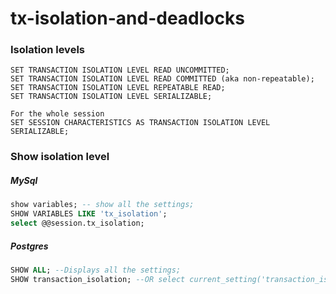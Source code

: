 # tx-isolation-and-deadlocks

### Isolation levels
```
SET TRANSACTION ISOLATION LEVEL READ UNCOMMITTED;
SET TRANSACTION ISOLATION LEVEL READ COMMITTED (aka non-repeatable);
SET TRANSACTION ISOLATION LEVEL REPEATABLE READ;
SET TRANSACTION ISOLATION LEVEL SERIALIZABLE;

For the whole session
SET SESSION CHARACTERISTICS AS TRANSACTION ISOLATION LEVEL SERIALIZABLE;
```
### Show isolation level

##### MySql
```sql
show variables; -- show all the settings;
SHOW VARIABLES LIKE 'tx_isolation';
select @@session.tx_isolation;
```

##### Postgres
```sql
SHOW ALL; --Displays all the settings;
SHOW transaction_isolation; --OR select current_setting('transaction_isolation');
```
